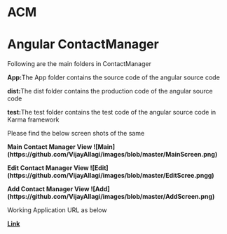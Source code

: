 # ACM
<h1 style="text-algin:center">Angular ContactManager </h1>
<p>Following are the main folders in ContactManager</p>
<p><strong>App:</strong>The App folder contains the source code of the angular source code </p>
<p><strong>dist:</strong>The dist folder contains the production code of the angular source code </p>
<p><strong>test:</strong>The test folder contains the test code of the angular source code in Karma framework</p>
<p> Please find the below screen shots of the same </p>
<p><strong>Main Contact Manager View 
![Main](https://github.com/VijayAllagi/images/blob/master/MainScreen.png)
</strong></p>
<p><strong>Edit Contact Manager View 
![Edit](https://github.com/VijayAllagi/images/blob/master/EditScree.pngg)
</strong></p>
<p><strong>Add Contact Manager View 
![Add](https://github.com/VijayAllagi/images/blob/master/AddScreen.png)
</strong></p>
<p>Working Application URL as below</p>
<strong><a href="https://angular-contact-mngr-vij.herokuapp.com/#/">Link</a><strong>
